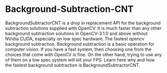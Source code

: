 # Background-Subtraction-CNT
BackgroundSubtractorCNT is a drop in replacement API for the background subtraction solutions supplied with OpenCV. It is much faster than any other background subtraction solutions in OpenCV-3.1.0 and above without NVidia CUDA, especially on low spec hardware. The fastest opencv background subtraction.  Background subtraction is a basic operation for computer vision. If you have a fast system, then choosing one from the choices that come with OpenCV is fine. On the other hand, trying to use any of them on a low spec system will kill your FPS. Learn here why and how the fastest background subtraction is BackgroundSubtractorCNT.
